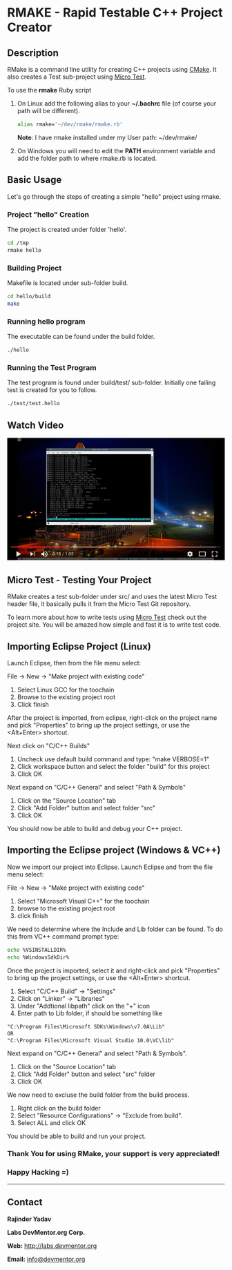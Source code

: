 # RMAKE - Rapid Testable C++ Project Creator

## Description

RMake is a command line utility for creating C++ projects using [CMake](https://cmake.org/). It also creates a Test sub-project using [Micro Test](https://bitbucket.org/rajinder_yadav/micro_test).

To use the **rmake** Ruby script

1. On Linux add the following alias to your **~/.bachrc** file (of course your path will be different).

    ```sh
    alias rmake='~/dev/rmake/rmake.rb'
    ```

    **Note**: I have rmake installed under my User path: ~/dev/rmake/

1. On Windows you will need to edit the **PATH** environment variable and add the folder path to where rmake.rb is located.

## Basic Usage

Let's go through the steps of creating a simple "hello" project using rmake.

### Project "hello" Creation

The project is created under folder 'hello'.

```sh
cd /tmp
rmake hello
```

### Building Project

Makefile is located under sub-folder build.

```sh
cd hello/build
make
```

### Running hello program

The executable can be found under the build folder.

```sh
./hello
```

### Running the Test Program

The test program is found under build/test/ sub-folder. Initially one failing test is created for you to follow.

```sh
./test/test.hello
```

## Watch Video

[![Video](./vid.png)](https://www.youtube.com/watch?v=OQskZ0Z5uqA)

## Micro Test - Testing Your Project

RMake creates a test sub-folder under src/ and uses the latest Micro Test header file, it basically pulls it from the Micro Test Git repository.

To learn more about how to write tests using [Micro Test](https://bitbucket.org/rajinder_yadav/micro_test) check out the project site. You will be amazed how simple and fast it is to write test code.

## Importing Eclipse Project (Linux)

Launch Eclipse, then from the file menu select:

File -> New -> "Make project with existing code"

1. Select Linux GCC for the toochain
1. Browse to the existing project root
1. Click finish

After the project is imported, from eclipse, right-click on the project name and pick "Properties" to bring up the project settings, or use the <Alt+Enter> shortcut.

Next click on "C/C++ Builds"

1. Uncheck use default build command and type: "make VERBOSE=1"
1. Click workspace button and select the folder "build" for this project
1. Click OK

Next expand on "C/C++ General" and select "Path & Symbols"

1. Click on the "Source Location" tab
1. Click "Add Folder" button and select folder "src"
1. Click OK

You should now be able to build and debug your C++ project.

## Importing the Eclipse project (Windows & VC++)

Now we import our project into Eclipse.
Launch Eclipse and from the file menu select:

File -> New -> "Make project with existing code"

1. Select "Microsoft Visual C++" for the toochain
1. browse to the existing project root
1. click finish

We need to determine where the Include and Lib folder can be found.
To do this from VC++ command prompt type:

```sh
echo %VSINSTALLDIR%
echo %WindowsSdkDir%
```

Once the project is imported, select it and right-click and pick "Properties" to bring up the project settings, or use the <Alt+Enter> shortcut.

1. Select "C/C++ Build" -> "Settings"
1. Click on "Linker" -> "Libraries"
1. Under "Addtional libpath" click on the "+" icon
1. Enter path to Lib folder, if should be something like

```pre
"C:\Program Files\Microsoft SDKs\Windows\v7.0A\Lib"
OR
"C:\Program Files\Microsoft Visual Studio 10.0\VC\lib"
```

Next expand on "C/C++ General" and select "Path & Symbols".

1. Click on the "Source Location" tab
1. Click "Add Folder" button and select "src" folder
1. Click OK

We now need to excluse the build folder from the build process.

1. Right click on the build folder
1. Select "Resource Configurations" -> "Exclude from build".
1. Select ALL and click OK

You should be able to build and run your project.

### Thank You for using RMake, your support is very appreciated!

### Happy Hacking =)
---
## Contact

**Rajinder Yadav**

**Labs DevMentor.org Corp.**

**Web:** http://labs.devmentor.org

**Email:** info@devmentor.org
